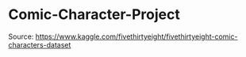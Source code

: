 # Comic-Character-Project


Source: https://www.kaggle.com/fivethirtyeight/fivethirtyeight-comic-characters-dataset
